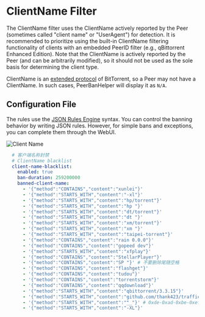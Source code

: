 # ClientName Filter

The ClientName filter uses the ClientName actively reported by the Peer (sometimes called "client name" or "UserAgent") for detection. It is recommended to prioritize using the built-in ClientName filtering functionality of clients with an embedded PeerID filter (e.g., qBittorrent Enhanced Edition).
Note that the ClientName is actively reported by the Peer (and can be arbitrarily modified), so it should not be used as the sole basis for determining the client type.

ClientName is an [extended protocol](https://www.bittorrent.org/beps/bep_0010.html) of BitTorrent, so a Peer may not have a ClientName. In such cases, PeerBanHelper will display it as `N/A`.

## Configuration File

The rules use the [JSON Rules Engine](../misc/json-engine.md) syntax. You can control the banning behavior by writing JSON rules. However, for simple bans and exceptions, you can complete them through the WebUI.

![Client Name](./assets/client-name.png)

```yaml
  # 客户端名称封禁
  # ClientName blacklist
  client-name-blacklist:
    enabled: true
    ban-duration: 259200000
    banned-client-name:
      - '{"method":"CONTAINS","content":"xunlei"}'
      - '{"method":"STARTS_WITH","content":"-xl"}'
      - '{"method":"STARTS_WITH","content":"hp/torrent"}'
      - '{"method":"STARTS_WITH","content":"hp "}'
      - '{"method":"STARTS_WITH","content":"dt/torrent"}'
      - '{"method":"STARTS_WITH","content":"dt "}'
      - '{"method":"STARTS_WITH","content":"xm/torrent"}'
      - '{"method":"STARTS_WITH","content":"xm "}'
      - '{"method":"STARTS_WITH","content":"taipei-torrent"}'
      - '{"method":"CONTAINS","content":"rain 0.0.0"}'
      - '{"method":"CONTAINS","content":"gopeed dev"}'
      - '{"method":"STARTS_WITH","content":"xfplay"}'
      - '{"method":"CONTAINS","content":"StellarPlayer"}'
      - '{"method":"CONTAINS","content":"SP "}' # 不要删除尾随空格
      - '{"method":"CONTAINS","content":"flashget"}'
      - '{"method":"CONTAINS","content":"tudou"}'
      - '{"method":"CONTAINS","content":"torrentstorm"}'
      - '{"method":"CONTAINS","content":"qqdownload"}'
      - '{"method":"STARTS_WITH","content":"qbittorrent/3.3.15"}'
      - '{"method":"STARTS_WITH","content":"github.com/thank423/trafficconsume"}'
      - '{"method":"STARTS_WITH","content":"ޭ__"}' # 0xde-0xad-0xbe-0xef
      - '{"method":"STARTS_WITH","content":"-XL"}'
```
